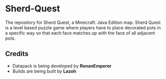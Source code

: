 # Sherd-Quest

The repository for Sherd Quest, a Minecraft: Java Edition map. Sherd Quest is a level based puzzle game where players have to place decorated pots in a specific way so that each face matches up with the face of all adjacent pots.

## Credits

- Datapack is being developed by **RonanEmperor**
- Builds are being built by **Lazoh**
